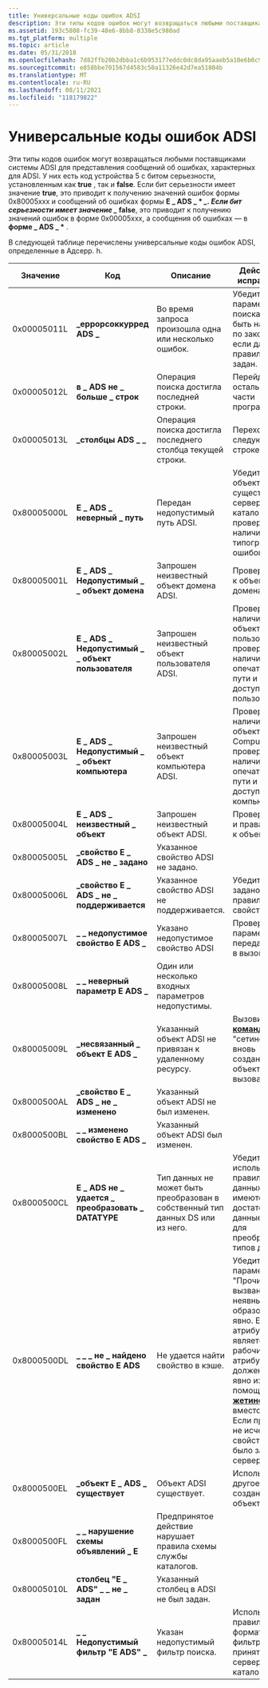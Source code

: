 ```yaml
---
title: Универсальные коды ошибок ADSI
description: Эти типы кодов ошибок могут возвращаться любыми поставщиками системы ADSI для представления сообщений об ошибках, характерных для ADSI.
ms.assetid: 193c5808-fc39-48e6-8bb8-8338e5c980ad
ms.tgt_platform: multiple
ms.topic: article
ms.date: 05/31/2018
ms.openlocfilehash: 7d82ffb20b2dbba1c6b953177eddc0dc8da95aaeb5a10e6b0c985659246906aa
ms.sourcegitcommit: e858bbe701567d4583c50a11326e42d7ea51804b
ms.translationtype: MT
ms.contentlocale: ru-RU
ms.lasthandoff: 08/11/2021
ms.locfileid: "118179822"
---
```

# <a name="generic-adsi-error-codes"></a>Универсальные коды ошибок ADSI

Эти типы кодов ошибок могут возвращаться любыми поставщиками системы ADSI для представления сообщений об ошибках, характерных для ADSI. У них есть код устройства 5 с битом серьезности, установленным как **true** , так и **false**. Если бит серьезности имеет значение **true**, это приводит к получению значений ошибок формы 0x80005xxx и сообщений об ошибках формы **E \_ ADS \_ \* *_. Если бит серьезности имеет значение _* false**, это приводит к получению значений ошибок в форме 0x00005xxx, а сообщения об ошибках — в **форме \_ ADS \_ \*** .

В следующей таблице перечислены универсальные коды ошибок ADSI, определенные в Адсерр. h.



| Значение       | Код                                  | Описание                                                           | Действие по исправлению                                                                                                                                                                                                                                                                                          |
|-------------|---------------------------------------|-----------------------------------------------------------------------|------------------------------------------------------------------------------------------------------------------------------------------------------------------------------------------------------------------------------------------------------------------------------------------------------------|
| 0x00005011L | **\_еррорсоккурред ADS \_**            | Во время запроса произошла одна или несколько ошибок.                          | Убедитесь, что параметр поиска может быть настроен по закону, и, если да, правильно задан.                                                                                                                                                                                                                  |
| 0x00005012L | **в \_ ADS не \_ больше \_ строк**              | Операция поиска достигла последней строки.                        | Перейдите к остальной части программы.                                                                                                                                                                                                                                                                        |
| 0x00005013L | **\_столбцы ADS \_ \_**           | Операция поиска достигла последнего столбца текущей строки. | Переход к следующей строке.                                                                                                                                                                                                                                                                                       |
| 0x80005000L | **E \_ ADS \_ неверный \_ путь**             | Передан недопустимый путь ADSI.                                  | Убедитесь, что объект существует на сервере каталогов, и проверьте наличие типографских ошибок в пути.                                                                                                                                                                                                        |
| 0x80005001L | **E \_ ADS \_ Недопустимый \_ \_ объект домена**   | Запрошен неизвестный объект домена ADSI.                          | Проверьте путь к объекту домена.                                                                                                                                                                                                                                                                      |
| 0x80005002L | **E \_ ADS \_ Недопустимый \_ \_ объект пользователя**     | Запрошен неизвестный объект пользователя ADSI.                            | Проверьте наличие объекта пользователя, проверьте наличие опечаток для пути и прав доступа пользователя.                                                                                                                                                                                                           |
| 0x80005003L | **E \_ ADS \_ Недопустимый \_ \_ объект компьютера** | Запрошен неизвестный объект компьютера ADSI.                        | Проверьте наличие объекта Computer, проверьте наличие опечаток для пути и прав доступа к компьютеру.                                                                                                                                                                                                   |
| 0x80005004L | **E \_ ADS \_ неизвестный \_ объект**           | Запрошен неизвестный объект ADSI.                                 | Проверьте имя и права доступа к объекту.                                                                                                                                                                                                                                                    |
| 0x80005005L | **\_свойство E \_ ADS \_ не \_ задано**        | Указанное свойство ADSI не задано.                              |                                                                                                                                                                                                                                                                                                            |
| 0x80005006L | **\_свойство E \_ ADS \_ не \_ поддерживается**  | Указанное свойство ADSI не поддерживается.                         | Убедитесь, что задано правильное свойство.                                                                                                                                                                                                                                                                   |
| 0x80005007L | **\_ \_ недопустимое свойство E ADS \_**         | Указано недопустимое свойство ADSI                                | Проверьте параметры, передаваемые в вызов метода.                                                                                                                                                                                                                                                           |
| 0x80005008L | **\_ \_ неверный параметр E ADS \_**            | Один или несколько входных параметров недопустимы.                             |                                                                                                                                                                                                                                                                                                            |
| 0x80005009L | **\_несвязанный \_ объект E ADS \_**           | Указанный объект ADSI не привязан к удаленному ресурсу.          | Вызовите [**команду**](/windows/desktop/api/Iads/nf-iads-iads-getinfo) "сетинфо" для вновь созданного объекта после вызова [](/windows/desktop/api/Iads/nf-iads-iads-setinfo) .                                                                                                                                                                                      |
| 0x8000500AL | **\_свойство E \_ ADS \_ не \_ изменено**   | Указанный объект ADSI не был изменен.                      |                                                                                                                                                                                                                                                                                                            |
| 0x8000500BL | **\_ \_ изменено свойство E ADS \_**        | Указанный объект ADSI был изменен.                          |                                                                                                                                                                                                                                                                                                            |
| 0x8000500CL | **E \_ ADS не \_ удается \_ преобразовать \_ DATATYPE**   | Тип данных не может быть преобразован в собственный тип данных DS или из него.      | Убедитесь, что используется правильный тип данных и (или) имеются достаточные данные схемы для преобразования типов данных.                                                                                                                                                                           |
| 0x8000500DL | **\_ \_ \_ не \_ найдено свойство E ADS**      | Не удается найти свойство в кэше.                            | Убедитесь, [**что**](/windows/desktop/api/Iads/nf-iads-iads-getinfo) параметру "Прочие" было вызвано неявным образом или явно. Если атрибут является рабочим атрибутом, он должен быть явно извлечен с помощью [**жетинфоекс**](/windows/desktop/api/Iads/nf-iads-iads-getinfoex) вместо **info**. Если проблема не исчезнет, свойство не было задано на сервере. |
| 0x8000500EL | **\_объект E \_ ADS \_ существует**            | Объект ADSI существует.                                               | Используйте другое имя для создания объекта.                                                                                                                                                                                                                                                                 |
| 0x8000500FL | **\_ \_ нарушение схемы объявлений \_ E**         | Предпринятое действие нарушает правила схемы службы каталогов.     |                                                                                                                                                                                                                                                                                                            |
| 0x80005010L | **столбец "E \_ ADS" \_ \_ не \_ задан**          | Указанный столбец в ADSI не был задан.                         |                                                                                                                                                                                                                                                                                                            |
| 0x80005014L | **\_ \_ Недопустимый фильтр "E ADS" \_**           | Указан недопустимый фильтр поиска.                               | Используйте правильный формат фильтра, принятого сервером каталогов.                                                                                                                                                                                                                                     |



 

 

 




